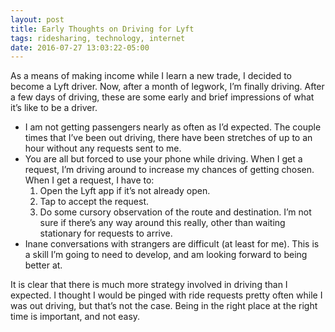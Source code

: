 ```yaml
---
layout: post
title: Early Thoughts on Driving for Lyft
tags: ridesharing, technology, internet
date: 2016-07-27 13:03:22-05:00
---
```


As a means of making income while I learn a new trade, I decided to become a Lyft driver. Now, after a month of legwork, I’m finally driving. After a few days of driving, these are some early and brief impressions of what it’s like to be a driver.

- I am not getting passengers nearly as often as I’d expected. The couple times that I’ve been out driving, there have been stretches of up to an hour without any requests sent to me.
- You are all but forced to use your phone while driving. When I get a request, I’m driving around to increase my chances of getting chosen. When I get a request, I have to:
	1. Open the Lyft app if it’s not already open.
	2. Tap to accept the request.
	3. Do some cursory observation of the route and destination.
	I’m not sure if there’s any way around this really, other than waiting stationary for requests to arrive.
- Inane conversations with strangers are difficult (at least for me). This is a skill I’m going to need to develop, and am looking forward to being better at.

It is clear that there is much more strategy involved in driving than I expected. I thought I would be pinged with ride requests pretty often while I was out driving, but that’s not the case. Being in the right place at the right time is important, and not easy.

